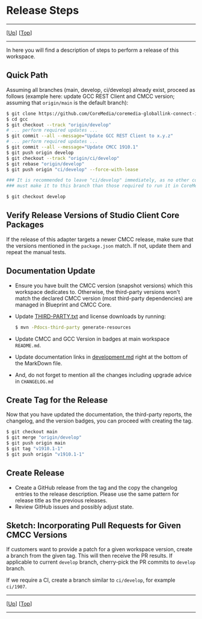 # Release Steps

--------------------------------------------------------------------------------

\[[Up](README.md)\] \[[Top](#top)\]

--------------------------------------------------------------------------------

In here you will find a description of steps to perform a release
of this workspace.

## Quick Path

Assuming all branches (main, develop, ci/develop) already exist, proceed as
follows (example here: update GCC REST Client and CMCC version; assuming
that `origin/main` is the default branch):

```bash
$ git clone https://github.com/CoreMedia/coremedia-globallink-connect-integration.git gcc
$ cd gcc
$ git checkout --track "origin/develop"
# ... perform required updates ...
$ git commit --all --message="Update GCC REST Client to x.y.z"
# ... perform required updates ...
$ git commit --all --message="Update CMCC 1910.1"
$ git push origin develop 
$ git checkout --track "origin/ci/develop"
$ git rebase "origin/develop"
$ git push origin "ci/develop" --force-with-lease

### It is recommended to leave "ci/develop" immediately, as no other commits
### must make it to this branch than those required to run it in CoreMedia CI!

$ git checkout develop
```

## Verify Release Versions of Studio Client Core Packages

If the release of this adapter targets a newer CMCC release, make sure that the
versions mentioned in the `package.json` match. If not, update them and repeat
the manual tests.

## Documentation Update

* Ensure you have built the CMCC version (snapshot versions) which this
    workspace dedicates to. Otherwise, the third-party versions won't
    match the declared CMCC version (most third-party dependencies)
    are managed in Blueprint and CMCC Core.

* Update [THIRD-PARTY.txt](../THIRD-PARTY.txt) and license downloads by running:

    ```bash
    $ mvn -Pdocs-third-party generate-resources
    ```

* Update CMCC and GCC Version in badges at main workspace `README.md`.

* Update documentation links in [development.md](../development.md) right at
    the bottom of the MarkDown file.

* And, do not forget to mention all the changes including upgrade advice in 
   `CHANGELOG.md`

## Create Tag for the Release

Now that you have updated the documentation, the third-party reports, the 
changelog, and the version badges, you can proceed with creating the tag.

```bash
$ git checkout main
$ git merge "origin/develop"
$ git push origin main
$ git tag "v1910.1-1"
$ git push origin "v1910.1-1"
```

## Create Release

* Create a GitHub release from the tag and the copy the changelog entries to the
   release description. Please use the same pattern for release title as the
   previous releases.
* Review GitHub issues and possibly adjust state.

## Sketch: Incorporating Pull Requests for Given CMCC Versions

If customers want to provide a patch for a given workspace version, create
a branch from the given tag. This will then receive the PR results. If
applicable to current `develop` branch, cherry-pick the PR commits to
`develop` branch.

If we require a CI, create a branch similar to `ci/develop`, for example
`ci/1907`.

--------------------------------------------------------------------------------

\[[Up](README.md)\] \[[Top](#top)\]

--------------------------------------------------------------------------------
